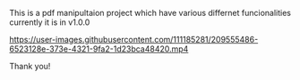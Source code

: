 This is a pdf manipultaion project which have various differnet funcionalities currently it is in v1.0.0


https://user-images.githubusercontent.com/111185281/209555486-6523128e-373e-4321-9fa2-1d23bca48420.mp4

Thank you!
